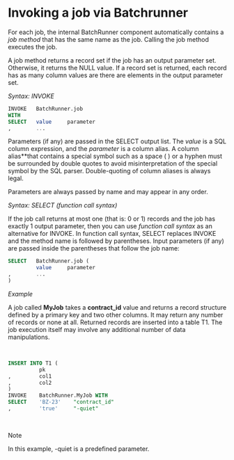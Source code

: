 # Invoking a job via Batchrunner

For each job, the internal BatchRunner component automatically contains a *job method* that has the same name as the job. Calling the job method executes the job.

A job method returns a record set if the job has an output parameter set. Otherwise, it returns the NULL value. If a record set is returned, each record has as many column values are there are elements in the output parameter set.

*Syntax: INVOKE*

```sql
INVOKE   BatchRunner.job 
WITH
SELECT   value     parameter
,        ...

```

Parameters (if any) are passed in the SELECT output list. The *value* is a SQL column expression, and the *parameter* is a column alias. A column alias**that contains a special symbol such as a space ( ) or a hyphen must be surrounded by double quotes to avoid misinterpretation of the special symbol by the SQL parser. Double-quoting of column aliases is always legal.

Parameters are always passed by name and may appear in any order.

*Syntax: SELECT (function call syntax)*

If the job call returns at most one (that is: 0 or 1) records and the job has exactly 1 output parameter, then you can use *function call syntax* as an alternative for INVOKE. In function call syntax, SELECT replaces INVOKE and the method name is followed by parentheses. Input parameters (if any) are passed inside the parentheses that follow the job name:

```sql
SELECT   BatchRunner.job (
         value     parameter
,        ...
)

```

*Example*

A job called **MyJob** takes a **contract_id** value and returns a record structure defined by a primary key and two other columns. It may return any number of records or none at all. Returned records are inserted into a table T1. The job execution itself may involve any additional number of data manipulations.

 

```sql
INSERT INTO T1 (
          pk
,         col1
,         col2
)
INVOKE    BatchRunner.MyJob WITH
SELECT    'BZ-23'    "contract_id"
,         'true'     "-quiet"

```

 

> [!NOTE]
> In this example, -quiet is a predefined parameter.

 

 

 

 

 

 

 